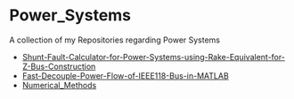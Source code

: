 # Power_Systems

A collection of my Repositories regarding Power Systems

<ul>
  <li>
    <a href="https://github.com/ehbartolo/Shunt-Fault-Calculator-for-Power-Systems-using-Rake-Equivalent-for-Z-Bus-Construction"> 
      Shunt-Fault-Calculator-for-Power-Systems-using-Rake-Equivalent-for-Z-Bus-Construction
    </a>
  </li>
  <li>
    <a href="https://github.com/ehbartolo/Fast-Decouple-Power-Flow-of-IEEE118-Bus-in-MATLAB"> 
      Fast-Decouple-Power-Flow-of-IEEE118-Bus-in-MATLAB
    </a>
    <li>
    <a href="https://github.com/ehbartolo/Numerical_Methods"> 
      Numerical_Methods
    </a>
  </li>
</ul>

